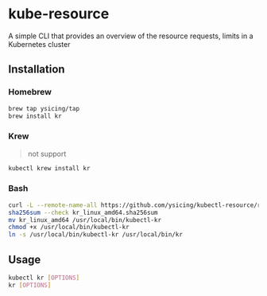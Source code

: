 # kube-resource

A simple CLI that provides an overview of the resource requests, limits in a Kubernetes cluster

## Installation

### Homebrew

```bash
brew tap ysicing/tap
brew install kr
```

### Krew

> not support

```bash
kubectl krew install kr
```

### Bash

```bash
curl -L --remote-name-all https://github.com/ysicing/kubectl-resource/releases/latest/download/kr_linux_amd64{,.sha256sum}
sha256sum --check kr_linux_amd64.sha256sum
mv kr_linux_amd64 /usr/local/bin/kubectl-kr
chmod +x /usr/local/bin/kubectl-kr
ln -s /usr/local/bin/kubectl-kr /usr/local/bin/kr
```

## Usage

```bash
kubectl kr [OPTIONS]
kr [OPTIONS]
```
